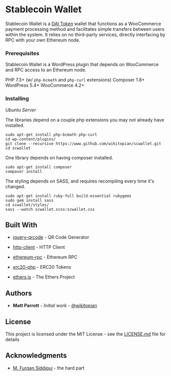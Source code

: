 # Stablecoin Wallet

Stablecoin Wallet is a [DAI Token](https://makerdao.com/en/whitepaper)
wallet that functions as a WooCommerce payment processing method and facilitates
simple transfers between users within the system. It relies on no third-party
services, directly interfacing by RPC with your own Ethereum node.

### Prerequisites

Stablecoin Wallet is a WordPress plugin that depends on WooCommerce and RPC
access to an Ethereum node.

PHP 7.3+ (w/ `php-bcmath` and `php-curl` extensions)
Composer 1.8+
WordPress 5.4+
WooCommerce 4.2+

### Installing

*Ubuntu Server*

The libraries depend on a couple php extensions you may not already have installed.

    sudo apt-get install php-bcmath php-curl
    cd wp-content/plugins/
    git clone --recursive https://www.github.com/wikitopian/scwallet.git
    cd scwallet

One library depends on having composer installed.

    sudo apt-get install composer
    composer install

The styling depends on SASS, and requires recompiling every time it's changed.

    sudo apt-get install ruby-full build-essential rubygems
    sudo gem install sass
    cd scwallet/styles/
    sass --watch scwallet.scss:scwallet.css

## Built With

* [jquery-qrcode](https://github.com/jeromeetienne/jquery-qrcode) - QR Code Generator

* [http-client](https://github.com/furqansiddiqui/http-client) - HTTP Client
* [ethereum-rpc](https://github.com/furqansiddiqui/ethereum-rpc) - Ethereum RPC
* [erc20-php](https://github.com/furqansiddiqui/erc20-php) - ERC20 Tokens

* [ethers.js](https://github.com/ethers-io/ethers.js/) - The Ethers Project

## Authors

* **Matt Parrott** - *Initial work* - [@wikitopian](https://github.com/wikitopian)

## License

This project is licensed under the MIT License - see the [LICENSE.md](LICENSE.md) file for details

## Acknowledgments

* [M. Furqan Siddiqui](https://www.furqansiddiqui.com/) - the hard part

